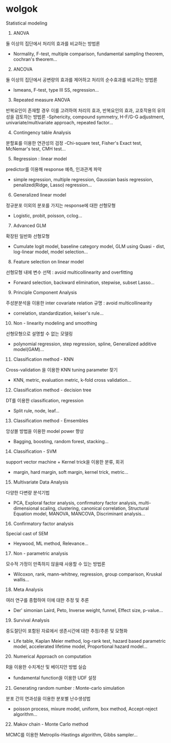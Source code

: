 # wolgok
Statistical modeling

1. ANOVA

둘 이상의 집단에서 처리의 효과를 비교하는 방법론 
- Normality, F-test, multiple comparison, fundamental sampling theorem, cochran's theorem...

2. ANCOVA

둘 이상의 집단에서 공변량의 효과를 제어하고 처리의 순수효과를 비교하는 방법론
- lsmeans, F-test, type III SS, regression...

3. Repeated measure ANOVA

반복요인이 존재할 경우 이를 고려하여 처리의 효과, 반복요인의 효과, 교호작용의 유의성을 검토하는 방법론
-Sphericity, compound symmetry, H-F/G-G adjustment, univariate/multivariate approach, repeated factor...

4. Contingency table Analysis

분할표를 이용한 연관성의 검정
-Chi-square test, Fisher's Exact test, McNemar's test, CMH test...


5. Regression :  linear model

predictor를 이용해 response 예측, 인과관계 파악
- simple regression, multiple regression, Gaussian basis regression, penalized(Ridge, Lasso) regression...

6. Generalized linear model

정규분포 이외의 분포를 가지는 response에 대한 선형모형
- Logistic, probit, poisson, cclog...

7. Advanced GLM

확장된 일반화 선형모형
- Cumulate logit model, baseline category model, GLM using Quasi - dist, log-linear model, model selection...

8. Feature selection on linear model

선형모형 내에 변수 선택 : avoid multicollinearity and overfitting
- Forward selection, backward elimination, stepwise, subset Lasso...

9. Principle Component Analysis

주성분분석을 이용한 inter covariate relation 규명 : avoid multicollinearity
- correlation, standardization, keiser's rule...

10. Non - linearity modeling and smoothing

선형모형으로 설명할 수 없는 모델링
- polynomial regression, step regression, spline, Generalized additive model(GAM)...

11. Classification method - KNN

Cross-validation 을 이용한 KNN tuning parameter 찾기
- KNN, metric, evaluation metric, k-fold cross validation...

12. Classification method - decision tree

DT를 이용한 classification, regression
- Split rule, node, leaf...

13. Classification method - Emsembles

앙상블 방법을 이용한 model power 향상
- Bagging, boosting, random forest, stacking...

14. Classification - SVM

support vector machine + Kernel trick을 이용한 분류, 회귀
- margin, hard margin, soft margin, kernel trick, metric...

15. Multivariate Data Analysis

다양한 다변량 분석기법
- PCA, Exploral factor analysis, confirmatory factor analysis, multi-dimensional scaling, clustering, canonical correlation, 
Structural Equation model, MANOVA, MANCOVA, Discriminant analysis...

16. Confirmatory factor analysis

Special cast of SEM
- Heywood, ML method, Relevance...

17. Non - parametric analysis

모수적 가정이 만족하지 않을때 사용할 수 있는 방법론
- Wilcoxon, rank, mann-whitney, regression, group comparison, Kruskal wallis...

18. Meta Analysis

여러 연구를 종합하여 이에 대한 추정 및 추론
- Der' simonian Laird, Peto, Inverse weight, funnel, Effect size, p-value...

19. Survival Analysis

중도절단이 포함된 자료에서 생존시간에 대한 추정/추론 및 모형화
-  Life table, Kaplan Meier method, log-rank test, hazard based parametric model, accelerated lifetime model, Proportional hazard model...


20. Numerical Approach on computation

R을 이용한 수치계산 및 베이지안 방법 실습
- fundamental function을 이용한 UDF 설정

21. Generating random number : Monte-carlo simulation

분포 간의 연과성을 이용한 분포별 난수생성법
- poisson process, mixure model, uniform, box method, Accept-reject algorithm...

22. Makov chain - Monte Carlo method

MCMC를 이용한 
Metroplis-Hastings algorithm, Gibbs sampler...


